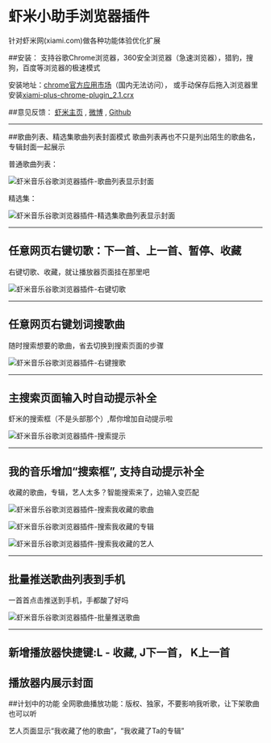 # 虾米小助手浏览器插件
针对虾米网(xiami.com)做各种功能体验优化扩展

##安装：
支持谷歌Chrome浏览器，360安全浏览器（急速浏览器），猎豹，搜狗，百度等浏览器的极速模式

安装地址：[chrome官方应用市场](https://chrome.google.com/webstore/detail/%E8%99%BE%E7%B1%B3%E5%B0%8F%E5%8A%A9%E6%89%8B/mchgobbccmadhfjfpejaemobpoefloll/related?hl=zh-CN")（国内无法访问）， 
或手动保存后拖入浏览器里安装[xiami-plus-chrome-plugin_2.1.crx](http://2happy.sinaapp.com/xiami-plus-chrome-plugin/xiami-plus-chrome-plugin_2.1.crx)

##意见反馈：
[虾米主页](http://www.xiami.com/u/2653771) , [微博](http://weibo.com/twtter) , [Github](https://github.com/guantou/xiami-plus-chrome-plugin)

* * *
##歌曲列表、精选集歌曲列表封面模式
歌曲列表再也不只是列出陌生的歌曲名，专辑封面一起展示

普通歌曲列表：

![虾米音乐谷歌浏览器插件-歌曲列表显示封面](readme_pic/song_logo.jpg "虾米音乐谷歌浏览器插件-歌曲列表显示封面")

精选集：

![虾米音乐谷歌浏览器插件-精选集歌曲列表显示封面](readme_pic/collect_song_logo.jpg "虾米音乐谷歌浏览器插件-精选集歌曲列表显示封面")

* * *
## 任意网页右键切歌：下一首、上一首、暂停、收藏
右键切歌、收藏，就让播放器页面挂在那里吧

![虾米音乐谷歌浏览器插件-右键切歌](readme_pic/right_menu.jpg "虾米音乐谷歌浏览器插件-右键切歌")

* * *
## 任意网页右键划词搜歌曲
随时搜索想要的歌曲，省去切换到搜索页面的步骤

![虾米音乐谷歌浏览器插件-右键搜歌](readme_pic/right_menu_search.jpg "虾米音乐谷歌浏览器插件-右键搜歌")

* * *
## 主搜索页面输入时自动提示补全
虾米的搜索框（不是头部那个）,帮你增加自动提示啦

![虾米音乐谷歌浏览器插件-搜索提示](readme_pic/search_autocomplate.gif "虾米音乐谷歌浏览器插件-搜索提示")

* * *
## 我的音乐增加“搜索框”, 支持自动提示补全
收藏的歌曲，专辑，艺人太多？智能搜索来了，边输入变匹配

![虾米音乐谷歌浏览器插件-搜索我收藏的歌曲](readme_pic/search_lib_song.gif "虾米音乐谷歌浏览器插件-搜索我收藏的歌曲")

![虾米音乐谷歌浏览器插件-搜索我收藏的专辑](readme_pic/search_lib_album.gif "虾米音乐谷歌浏览器插件-搜索我收藏的专辑")

![虾米音乐谷歌浏览器插件-搜索我收藏的艺人](readme_pic/search_lib_artist.gif "虾米音乐谷歌浏览器插件-搜索我收藏的艺人")

* * *
## 批量推送歌曲列表到手机
一首首点击推送到手机，手都酸了好吗

![虾米音乐谷歌浏览器插件-批量推送歌曲](readme_pic/multi_send_to_app.gif "虾米音乐谷歌浏览器插件-批量推送歌曲")

* * *
## 新增播放器快捷键:L - 收藏, J下一首， K上一首

## 播放器内展示封面

##计划中的功能
全网歌曲播放功能：版权、独家，不要影响我听歌，让下架歌曲也可以听

艺人页面显示“我收藏了他的歌曲”，“我收藏了Ta的专辑”

